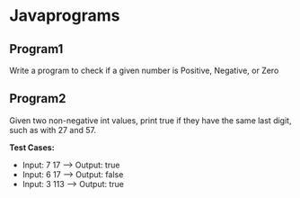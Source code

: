 # Javaprograms
## Program1
Write a program to check if a given number is Positive, Negative, or Zero
## Program2
Given two non-negative int values, print true if they have the same last digit, such as with 27 and 57.

**Test Cases:**
- Input: 7 17  --> Output: true
- Input: 6 17  --> Output: false
- Input: 3 113 --> Output: true
